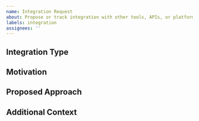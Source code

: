 ```yaml
---
name: Integration Request
about: Propose or track integration with other tools, APIs, or platforms
labels: integration
assignees: ''
---
```


## Integration Type

<!-- What tool, API, or platform do you want to integrate with? -->

## Motivation

<!-- Why is this integration important? -->

## Proposed Approach

<!-- Describe how the integration should work. -->

## Additional Context

<!-- Any other information, links, or context that might help. -->
